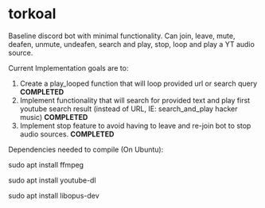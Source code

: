# torkoal
Baseline discord bot with minimal functionality. 
Can join, leave, mute, deafen, unmute, undeafen, search and play, stop, loop and play a YT audio source.

Current Implementation goals are to:
1) Create a play_looped function that will loop provided url or search query **COMPLETED**
2) Implement functionality that will search for provided text and play first youtube search result (instead of URL, IE:
search_and_play hacker music) **COMPLETED**
3) Implement stop feature to avoid having to leave and re-join bot to stop audio sources. **COMPLETED**


Dependencies needed to compile (On Ubuntu):

sudo apt install ffmpeg

sudo apt install youtube-dl

sudo apt install libopus-dev
